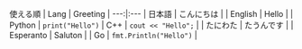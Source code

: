 使える順
| Lang | Greeting |
---:|:---
| 日本語 | こんにちは |
| English | Hello |
| Python | `print("Hello")`
| C++ | `cout << "Hello";` |
| たにわた | たうんです |
| Esperanto | Saluton |
| Go | `fmt.Println("Hello")` |
